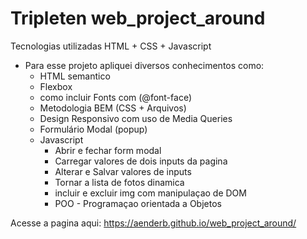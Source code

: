 # Tripleten web_project_around


Tecnologias utilizadas HTML + CSS + Javascript
  - Para esse projeto apliquei diversos conhecimentos como:
    - HTML semantico
    - Flexbox
    - como incluir Fonts com (@font-face)
    - Metodologia BEM (CSS + Arquivos)
    - Design Responsivo com uso de Media Queries
    - Formulário Modal (popup)
    - Javascript 
        - Abrir e fechar form modal 
        - Carregar valores de dois inputs da pagina 
        - Alterar e Salvar valores de inputs
        - Tornar a lista de fotos dinamica
        - incluir e excluir img com manipulaçao de DOM
        - POO - Programaçao orientada a Objetos
  
  
Acesse a pagina aqui: https://aenderb.github.io/web_project_around/

